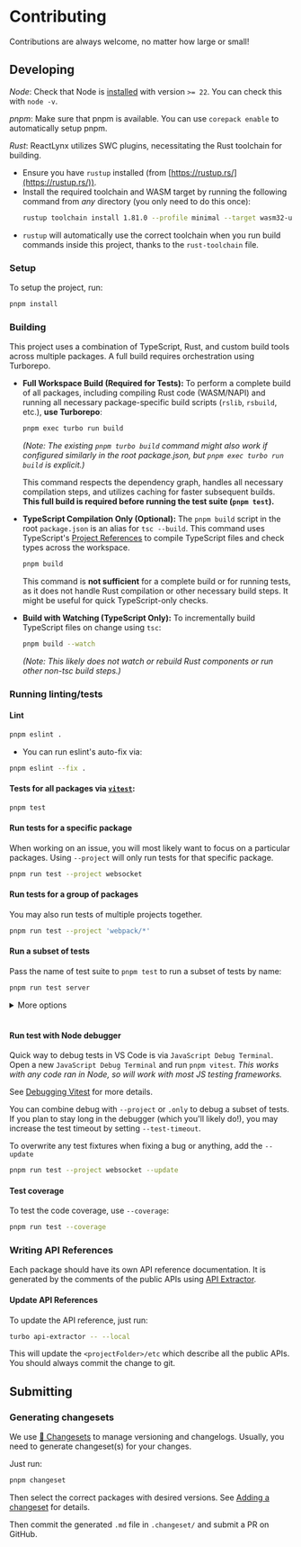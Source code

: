 # Contributing

Contributions are always welcome, no matter how large or small!

## Developing

_Node_: Check that Node is [installed](https://nodejs.org/en/download/) with version `>= 22`. You can check this with `node -v`.

_pnpm_: Make sure that pnpm is available. You can use `corepack enable` to automatically setup pnpm.

_Rust_: ReactLynx utilizes SWC plugins, necessitating the Rust toolchain for building.

- Ensure you have `rustup` installed (from [https://rustup.rs/](https://rustup.rs/)).
- Install the required toolchain and WASM target by running the following command from _any_ directory (you only need to do this once):
  ```sh
  rustup toolchain install 1.81.0 --profile minimal --target wasm32-unknown-unknown
  ```
- `rustup` will automatically use the correct toolchain when you run build commands inside this project, thanks to the `rust-toolchain` file.

### Setup

To setup the project, run:

```sh
pnpm install
```

### Building

This project uses a combination of TypeScript, Rust, and custom build tools across multiple packages. A full build requires orchestration using Turborepo.

- **Full Workspace Build (Required for Tests):**
  To perform a complete build of all packages, including compiling Rust code (WASM/NAPI) and running all necessary package-specific build scripts (`rslib`, `rsbuild`, etc.), **use Turborepo**:

  ```sh
  pnpm exec turbo run build
  ```
  _(Note: The existing `pnpm turbo build` command might also work if configured similarly in the root package.json, but `pnpm exec turbo run build` is explicit.)_

  This command respects the dependency graph, handles all necessary compilation steps, and utilizes caching for faster subsequent builds. **This full build is required before running the test suite (`pnpm test`).**

- **TypeScript Compilation Only (Optional):**
  The `pnpm build` script in the root `package.json` is an alias for `tsc --build`. This command uses TypeScript's [Project References](https://www.typescriptlang.org/docs/handbook/project-references.html#handbook-content) to compile TypeScript files and check types across the workspace.

  ```sh
  pnpm build
  ```
  This command is **not sufficient** for a complete build or for running tests, as it does not handle Rust compilation or other necessary build steps. It might be useful for quick TypeScript-only checks.

- **Build with Watching (TypeScript Only):**
  To incrementally build TypeScript files on change using `tsc`:
  ```sh
  pnpm build --watch
  ```
  _(Note: This likely does not watch or rebuild Rust components or run other non-tsc build steps.)_

### Running linting/tests

#### Lint

```sh
pnpm eslint .
```

- You can run eslint's auto-fix via:

```sh
pnpm eslint --fix .
```

#### Tests for all packages via [`vitest`](https://vitest.dev/):

```sh
pnpm test
```

#### Run tests for a specific package

When working on an issue, you will most likely want to focus on a particular packages. Using `--project` will only run tests for that specific package.

```sh
pnpm run test --project websocket
```

#### Run tests for a group of packages

You may also run tests of multiple projects together.

```sh
pnpm run test --project 'webpack/*'
```

#### Run a subset of tests

Pass the name of test suite to `pnpm test` to run a subset of tests by name:

```sh
pnpm run test server
```

<details>
  <summary>More options</summary>
  You can also use <code>describe.only</code> or <code>test.only</code> to select suites and tests.

```diff
-  test('run with webpack-dev-server', async () => {
+  test.only('run with webpack-dev-server', async () => {
```

</details>
<br>

#### Run test with Node debugger

Quick way to debug tests in VS Code is via `JavaScript Debug Terminal`.
Open a new `JavaScript Debug Terminal` and run `pnpm vitest`.
_This works with any code ran in Node, so will work with most JS testing frameworks._

See [Debugging Vitest](https://vitest.dev/guide/debugging.html) for more details.

You can combine debug with `--project` or `.only` to debug a subset of tests. If you plan to stay long in the debugger (which you'll likely do!), you may increase the test timeout by setting `--test-timeout`.

To overwrite any test fixtures when fixing a bug or anything, add the `--update`

```sh
pnpm run test --project websocket --update
```

#### Test coverage

To test the code coverage, use `--coverage`:

```sh
pnpm run test --coverage
```

### Writing API References

Each package should have its own API reference documentation.
It is generated by the comments of the public APIs using [API Extractor].

#### Update API References

To update the API reference, just run:

```bash
turbo api-extractor -- --local
```

This will update the `<projectFolder>/etc` which describe all the public APIs.
You should always commit the change to git.

## Submitting

### Generating changesets

We use [🦋 Changesets](https://github.com/changesets/changesets?tab=readme-ov-file) to manage versioning and changelogs.
Usually, you need to generate changeset(s) for your changes.

Just run:

```sh
pnpm changeset
```

Then select the correct packages with desired versions.
See [Adding a changeset](https://github.com/changesets/changesets/blob/main/docs/adding-a-changeset.md) for details.

Then commit the generated `.md` file in `.changeset/` and submit a PR on GitHub.

[API Extractor]: https://api-extractor.com/
[`turborepo`]: https://turbo.build/repo
